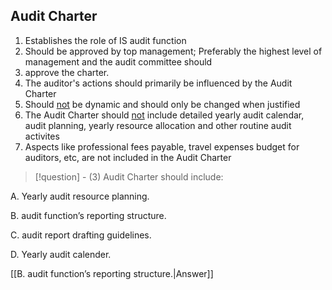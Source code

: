 Audit Charter
---
1. Establishes the role of IS audit function
2. Should be approved by top management; Preferably the highest level of management and the audit committee should
3. approve the charter.
4. The auditor's actions should primarily be influenced by the Audit Charter
5. Should <u>not</u> be dynamic and should only be changed when justified
6. The Audit Charter should <u>not</u> include detailed yearly audit calendar, audit planning, yearly resource allocation and other routine audit activites
7. Aspects like professional fees payable, travel expenses budget for auditors, etc, are not included in the Audit Charter

>[!question] - (3) Audit Charter should include:

A. Yearly audit resource planning.

B. audit function’s reporting structure.

C. audit report drafting guidelines. 

D. Yearly audit calender.

[[B. audit function’s reporting structure.|Answer]]